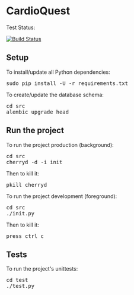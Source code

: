 CardioQuest
===========

Test Status:

[![Build Status](https://travis-ci.org/umfoida5/comp4350group5.png?branch=master)](https://travis-ci.org/umfoida5/comp4350group5)

Setup
-----
To install/update all Python dependencies:
<pre>
sudo pip install -U -r requirements.txt
</pre>

To create/update the database schema:
<pre>
cd src
alembic upgrade head
</pre>

Run the project
---------------
To run the project production (background):
<pre>
cd src
cherryd -d -i init
</pre>

Then to kill it:
<pre>
pkill cherryd
</pre>

To run the project development (foreground):
<pre>
cd src
./init.py
</pre>

Then to kill it:
<pre>
press ctrl c
</pre>

Tests
-----

To run the project's unittests:
<pre>
cd test
./test.py
</pre>
